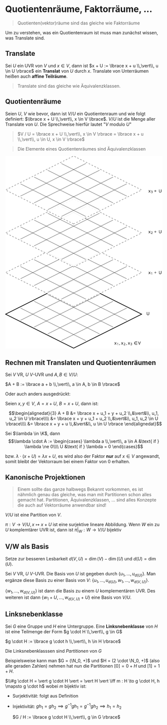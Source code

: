 # Quotientenräume, Faktorräume, ...

> Quotienten(vektor)räume sind das gleiche wie Faktorräume

Um zu verstehen, was ein Quotientenraum ist muss man zunächst wissen, was Translate sind.

## Translate

Sei $U$ ein UVR von $V$ und $x \in V$, dann ist $x + U := \lbrace x + u \\,\vert\\, u \in U \rbrace$ ein **Translat** von $U$ durch $x$. Translate von Unterräumen heißen auch **affine Teilräume**.

> Translate sind das gleiche wie Äquivalenzklassen.

## Quotientenräume

Seien $U$, $V$ wie bevor, dann ist $V / U$ ein Quotientenraum und wie folgt definiert: $\lbrace x + U \\,\vert\\, x \in V \lbrace$. $V / U$ ist die Menge aller Translate von $U$. Die Sprechweise hierfür lautet "$V$ modulo $U$"

> $V / U = \lbrace x + U \\,\vert\\, x \in V \rbrace = \lbrace x + u \\,\vert\\, u \in U, x \in V \rbrace$

> Die Elemente eines Quotientenräumes sind Äquivalenzklassen

![Translate Visualisierung](../assets/mathe/translate-visualisierung.svg)

## Rechnen mit Translaten und Quotientenräumen

Sei $V$ VR, $U$ $V$-UVR und $A, B \in V/U$:

$A + B := \lbrace a + b \\,\vert\\, a \in A, b \in B \rbrace$

Oder auch anders ausgedrückt:

Seien $x, y \in V$, $A = x + U$, $B = x + U$, dann ist:

$$\begin{alignedat}{3}
A + B &= \lbrace x + u_1 + y + u_2 \\,&\vert&\\, u_1, u_2 \in U \rbrace\\\\
      &= \lbrace x + y + u_1 + u_2 \\,&\vert&\\, u_1, u_2 \in U \rbrace\\\\
      &= \lbrace x + y + u         \\,&\vert&\\, u \in U \rbrace
\end{alignedat}$$

Sei $\lambda \in \K$, dann $$\lambda \cdot A := \begin{cases}
\lambda a \\,\vert\\, a \in A &\text{ if } \lambda \ne 0\\\\
U                             &\text{ if } \lambda  =  0
\end{cases}$$

bzw. $\lambda \cdot (x + U) = \lambda x + U$, es wird also der Faktor **nur** auf $x \in V$ angewandt, somit bleibt der Vektorraum bei einem Faktor von $0$ erhalten.


## Kanonische Projektionen

> Einem sollte das ganze halbwegs Bekannt vorkommen, es ist nähmlich genau das gleiche, was man mit Partitionen schon alles gemacht hat. Partitionen, Äquivalenzklassen, ... sind alles Konzepte die auch auf Vektorräume anwendbar sind!

$V/U$ ist eine Partition von $V$.

$\pi : V \to V/U, x \mapsto x + U$ ist eine surjektive lineare Abbildung. Wenn $W$ ein zu $U$ komplemtärer UVR ist, dann ist $\pi\vert_W : W \to V/U$ bijektiv

## V/W als Basis

Setze zur besseren Lesbarkeit $d(V, U) = \dim(V) - \dim(U)$ und $d(U) = \dim(U)$.

Sei $V$ VR, $U$ $V$-UVR. Die Basis von $U$ ist gegeben durch $\lbrace u_1, \dots, u_{d(U)} \rbrace$. Man ergänze diese Basis zu einer Basis von $V$: $\lbrace u_1, \dots, u_{d(U)}, w_1, \dots, w_{d(V, U)} \rbrace$.

$\lbrace w_1, \dots, w_{d(V, U)} \rbrace$ ist dann die Basis zu einem $U$ komplementären UVR. Des weiteren ist dann $\lbrace w_1 + U, \dots, w_{d(V, U)} + U\rbrace$ eine Basis von $V/U$.

## Linksnebenklasse

Sei $G$ eine Gruppe und $H$ eine Untergruppe. Eine **Linksnebenklasse** von $H$ ist eine Teilmenge der Form $g \cdot H \\,\vert\\, g \in G$

$g \cdot H := \lbrace g \cdot h \\,\vert\\, h \in H \rbrace$

Die Linksnebenklasssen sind *Partitionen* von $G$

Beispielsweise kann man $G = (\N_0, +)$ und $H = (2 \cdot \N_0, +)$ (also alle geraden Zahlen) nehmen hat nun die Partitionen $[0] = 0 + H$ und $[1] = 1 + H$.


$\\#g \cdot H = \vert g \cdot H \vert = \vert H \vert \iff m : H \to g \cdot H, h \mapsto g \cdot h$ wobei $m$ bijektiv ist:

- Surjektivität: folgt aus Definition
- Injektivität: $gh_1 = gh_2 \implies g^{-1}gh_1 = g^{-1}gh_2 \implies h_1 = h_2$

  $G / H := \lbrace g \cdot H \\,\vert\\, g \in G \rbrace$
